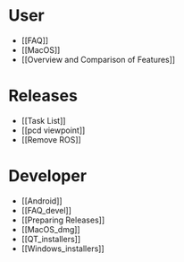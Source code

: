 # User

* [[FAQ]]
* [[MacOS]]
* [[Overview and Comparison of Features]]

# Releases

* [[Task List]]
* [[pcd viewpoint]]
* [[Remove ROS]]

# Developer

* [[Android]]
* [[FAQ_devel]]
* [[Preparing Releases]]
* [[MacOS_dmg]]
* [[QT_installers]]
* [[Windows_installers]]